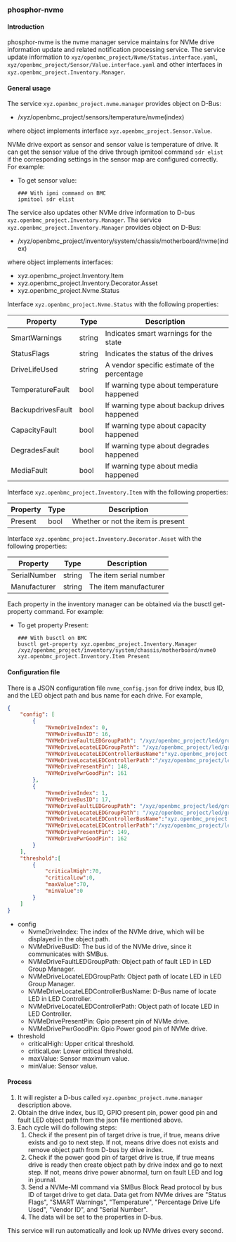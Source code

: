 ### phosphor-nvme

#### Introduction  

phosphor-nvme is the nvme manager service maintains for NVMe drive information
update and related notification processing service. The service update
information to `xyz/openbmc_project/Nvme/Status.interface.yaml`,
`xyz/openbmc_project/Sensor/Value.interface.yaml` and
other interfaces in `xyz.openbmc_project.Inventory.Manager`.

#### General usage   

The service `xyz.openbmc_project.nvme.manager` provides object on D-Bus:

* /xyz/openbmc_project/sensors/temperature/nvme(index)

where object implements interface `xyz.openbmc_project.Sensor.Value`.

NVMe drive export as sensor and sensor value is temperature of drive.
It can get the sensor value of the drive through ipmitool command `sdr elist`
if the corresponding settings in the sensor map are configured correctly.
For example:

* To get sensor value:

   ```
   ### With ipmi command on BMC
   ipmitool sdr elist
   ```

The service also updates other NVMe drive information to D-bus
`xyz.openbmc_project.Inventory.Manager`. The service
`xyz.openbmc_project.Inventory.Manager` provides object on D-Bus:

* /xyz/openbmc_project/inventory/system/chassis/motherboard/nvme(index)

where object implements interfaces:

* xyz.openbmc_project.Inventory.Item
* xyz.openbmc_project.Inventory.Decorator.Asset
* xyz.openbmc_project.Nvme.Status

Interface `xyz.openbmc_project.Nvme.Status` with the following properties:

| Property | Type | Description |
| -------- | ---- | ----------- |
| SmartWarnings| string | Indicates smart warnings for the state |
| StatusFlags | string | Indicates the status of the drives |
| DriveLifeUsed | string | A vendor specific estimate of the percentage |
| TemperatureFault| bool | If warning type about temperature happened |
| BackupdrivesFault | bool | If warning type about backup drives happened |
| CapacityFault| bool | If warning type about capacity happened |
| DegradesFault| bool | If warning type about degrades happened |
| MediaFault| bool | If warning type about media happened |

Interface `xyz.openbmc_project.Inventory.Item` with the following properties:

| Property | Type | Description |
| -------- | ---- | ----------- |
| Present | bool | Whether or not the item is present |

Interface `xyz.openbmc_project.Inventory.Decorator.Asset` with the following
properties:

| Property | Type | Description |
| -------- | ---- | ----------- |
| SerialNumber | string | The item serial number |
| Manufacturer | string | The item manufacturer |

Each property in the inventory manager can be obtained via the busctl
get-property command. For example:

* To get property Present:

   ```
   ### With busctl on BMC
   busctl get-property xyz.openbmc_project.Inventory.Manager /xyz/openbmc_project/inventory/system/chassis/motherboard/nvme0 xyz.openbmc_project.Inventory.Item Present
   ```

#### Configuration file

There is a JSON configuration file `nvme_config.json` for drive index, bus ID,
and the LED object path and bus name for each drive.
For example,

```json
{
    "config": [
        {
            "NvmeDriveIndex": 0,
            "NVMeDriveBusID": 16,
            "NVMeDriveFaultLEDGroupPath": "/xyz/openbmc_project/led/groups/led_u2_0_fault",
            "NVMeDriveLocateLEDGroupPath": "/xyz/openbmc_project/led/groups/led_u2_0_locate",
            "NVMeDriveLocateLEDControllerBusName":"xyz.openbmc_project.LED.Controller.led_u2_0_locate",
            "NVMeDriveLocateLEDControllerPath":"/xyz/openbmc_project/led/physical/led_u2_0_locate",
            "NVMeDrivePresentPin": 148,
            "NVMeDrivePwrGoodPin": 161
        },
        {
            "NvmeDriveIndex": 1,
            "NVMeDriveBusID": 17,
            "NVMeDriveFaultLEDGroupPath": "/xyz/openbmc_project/led/groups/led_u2_1_fault",
            "NVMeDriveLocateLEDGroupPath": "/xyz/openbmc_project/led/groups/led_u2_1_locate",
            "NVMeDriveLocateLEDControllerBusName":"xyz.openbmc_project.LED.Controller.led_u2_1_locate",
            "NVMeDriveLocateLEDControllerPath":"/xyz/openbmc_project/led/physical/led_u2_1_locate",
            "NVMeDrivePresentPin": 149,
            "NVMeDrivePwrGoodPin": 162
        }
    ],
    "threshold":[
        {
            "criticalHigh":70,
            "criticalLow":0,
            "maxValue":70,
            "minValue":0
        }
    ]
}
```

* config
  * NvmeDriveIndex: The index of the NVMe drive, which will be displayed in the
                    object path.
  * NVMeDriveBusID: The bus id of the NVMe drive, since it communicates with SMBus.
  * NVMeDriveFaultLEDGroupPath: Object path of fault LED  in LED Group Manager.
  * NVMeDriveLocateLEDGroupPath: Object path of locate LED  in LED Group Manager.
  * NVMeDriveLocateLEDControllerBusName: D-Bus name of locate LED in LED Controller.
  * NVMeDriveLocateLEDControllerPath: Object path of locate LED in LED Controller.
  * NVMeDrivePresentPin: Gpio present pin of NVMe drive.
  * NVMeDrivePwrGoodPin: Gpio Power good pin of NVMe drive.
* threshold
  * criticalHigh: Upper critical threshold.
  * criticalLow: Lower critical threshold.
  * maxValue: Sensor maximum value.
  * minValue: Sensor value.

#### Process

1. It will register a D-bus called `xyz.openbmc_project.nvme.manager`
   description above.
2. Obtain the drive index, bus ID, GPIO present pin, power good pin and fault
   LED object path from the json file mentioned above.
3. Each cycle will do following steps:
   1. Check if the present pin of target drive is true, if true, means drive
      exists and go to next step. If not, means drive does not exists and
      remove object path from D-bus by drive index.
   2. Check if the power good pin of target drive is true, if true means drive
      is ready then create object path by drive index and go to next step. If
      not, means drive power abnormal, turn on fault LED and log in journal.
   3. Send a NVMe-MI command via SMBus Block Read protocol by bus ID of target
      drive to get data. Data get from NVMe drives are "Status Flags",
      "SMART Warnings", "Temperature", "Percentage Drive Life Used",
      "Vendor ID", and "Serial Number".
   4. The data will be set to the properties in D-bus.

This service will run automatically and look up NVMe drives every second.